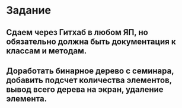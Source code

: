 # Задание
## Сдаем через Гитхаб в любом ЯП, но обязательно должна быть документация к классам и методам.
## Доработать бинарное дерево с семинара, добавить подсчет количества элементов, вывод всего дерева на экран, удаление элемента.
